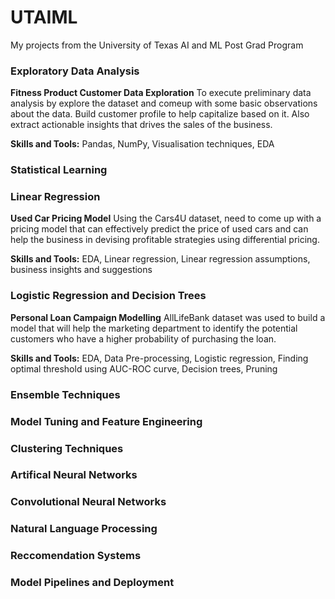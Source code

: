 # UTAIML
My projects from the University of Texas AI and ML Post Grad Program


### Exploratory Data Analysis
**Fitness Product Customer Data Exploration**
To execute preliminary data analysis by explore the dataset and comeup with some basic observations about the data. Build customer profile to help capitalize based on it. Also extract actionable insights that drives the sales of the business.

**Skills and Tools:**
Pandas, NumPy, Visualisation techniques, EDA

### Statistical Learning

### Linear Regression
**Used Car Pricing Model**
Using the Cars4U dataset, need to come up with a pricing model that can effectively predict the price of used cars and can help the business in devising profitable strategies using differential pricing.

**Skills and Tools:**
EDA, Linear regression, Linear regression assumptions, business insights and suggestions

### Logistic Regression and Decision Trees
**Personal Loan Campaign Modelling**
AllLifeBank dataset was used to build a model that will help the marketing department to identify the potential customers who have a higher probability of purchasing the loan.

**Skills and Tools:**
EDA, Data Pre-processing, Logistic regression, Finding optimal threshold using AUC-ROC curve, Decision trees, Pruning

### Ensemble Techniques

### Model Tuning and Feature Engineering

### Clustering Techniques

### Artifical Neural Networks

### Convolutional Neural Networks

### Natural Language Processing

### Reccomendation Systems

### Model Pipelines and Deployment


